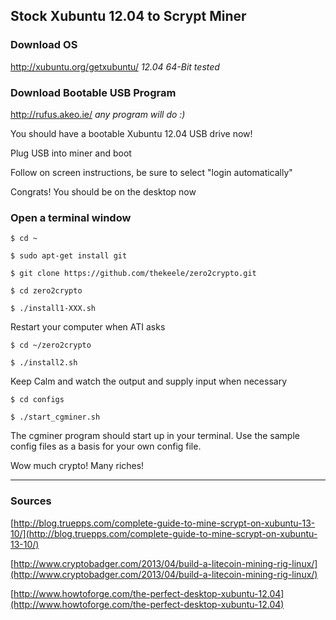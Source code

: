 ## Stock Xubuntu 12.04 to Scrypt Miner

### Download OS
http://xubuntu.org/getxubuntu/
  _12.04 64-Bit tested_

### Download Bootable USB Program
http://rufus.akeo.ie/
  _any program will do :)_

You should have a bootable Xubuntu 12.04 USB drive now!

Plug USB into miner and boot

Follow on screen instructions, be sure to select "login automatically"

Congrats! You should be on the desktop now

### Open a terminal window

`$ cd ~`

`$ sudo apt-get install git`

`$ git clone https://github.com/thekeele/zero2crypto.git`

`$ cd zero2crypto`

`$ ./install1-XXX.sh`

Restart your computer when ATI asks

`$ cd ~/zero2crypto`

`$ ./install2.sh`

Keep Calm and watch the output and supply input when necessary

`$ cd configs`

`$ ./start_cgminer.sh`

The cgminer program should start up in your terminal. Use the sample config files as a basis for your own config file. 

Wow much crypto! Many riches!

***

### Sources

[http://blog.truepps.com/complete-guide-to-mine-scrypt-on-xubuntu-13-10/](http://blog.truepps.com/complete-guide-to-mine-scrypt-on-xubuntu-13-10/)

[http://www.cryptobadger.com/2013/04/build-a-litecoin-mining-rig-linux/](http://www.cryptobadger.com/2013/04/build-a-litecoin-mining-rig-linux/)

[http://www.howtoforge.com/the-perfect-desktop-xubuntu-12.04](http://www.howtoforge.com/the-perfect-desktop-xubuntu-12.04)
